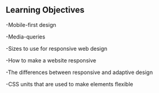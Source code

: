 ## Learning Objectives

-Mobile-first design

-Media-queries

-Sizes to use for responsive web design

-How to make a website responsive

-The differences between responsive and adaptive design

-CSS units that are used to make elements flexible
